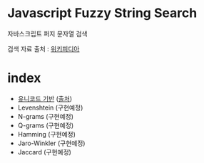 # Javascript Fuzzy String Search
자바스크립트 퍼지 문자열 검색


검색 자료 출처 : [위키피디아](https://ko.wikipedia.org/wiki/%EB%8C%80%ED%95%9C%EB%AF%BC%EA%B5%AD%EC%9D%98_%EC%9D%B8%EA%B5%AC%EC%88%9C_%EB%8F%84%EC%8B%9C_%EB%AA%A9%EB%A1%9D)

# index

 - [유니코드 기반](/src/based_unicode/based_unicode.js) ([출처](https://taegon.kim/archives/9919))
 - Levenshtein (구현예정)
 - N-grams (구현예정)
 - Q-grams (구현예정)
 - Hamming (구현예정)
 - Jaro-Winkler (구현예정)
 - Jaccard (구현예정)